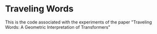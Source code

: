 # Traveling Words

This is the code associated with the experiments of the paper "Traveling Words: A Geometric Interpretation of Transformers"